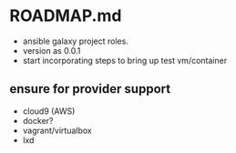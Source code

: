 # ROADMAP.md

* ansible galaxy project roles.
* version as 0.0.1
* start incorporating steps to bring up test vm/container

## ensure for provider support

* cloud9 (AWS)
* docker?
* vagrant/virtualbox
* lxd
